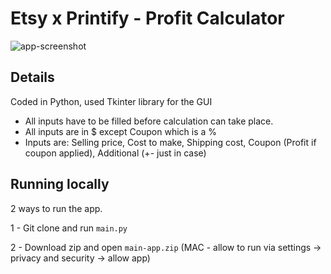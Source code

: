 # Etsy x Printify - Profit Calculator
![app-screenshot](https://github.com/user-attachments/assets/2821d141-38a0-4329-ab81-293a4d4495c1)
## Details
Coded in Python, used Tkinter library for the GUI

- All inputs have to be filled before calculation can take place.
- All inputs are in $ except Coupon which is a %
- Inputs are: Selling price, Cost to make, Shipping cost, Coupon (Profit if coupon applied), Additional (+- just in case)

## Running locally

2 ways to run the app.

1 - Git clone and run `main.py`

2 - Download zip and open `main-app.zip` (MAC - allow to run via settings -> privacy and security -> allow app)
